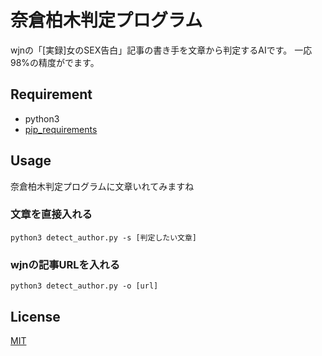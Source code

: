奈倉柏木判定プログラム
====

wjnの「[実録]女のSEX告白」記事の書き手を文章から判定するAIです。
一応98%の精度がでます。

## Requirement

- python3
- [pip_requirements](https://github.com/hanarchy/DetectWjnAuthor/pip_requirements)

## Usage

奈倉柏木判定プログラムに文章いれてみますね

### 文章を直接入れる

`python3 detect_author.py -s [判定したい文章]`

### wjnの記事URLを入れる

`python3 detect_author.py -o [url]`

## License

[MIT](https://github.com/hanarchy/DetectWjnAuthor/blob/master/LICENSE)
